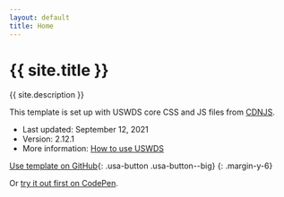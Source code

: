 ```yaml
---
layout: default
title: Home
---
```

# {{ site.title }}

{{ site.description }}

This template is set up with USWDS core CSS and JS files from [CDNJS](https://cdnjs.com/libraries/uswds).

- Last updated: September 12, 2021
- Version: 2.12.1
- More information: [How to use USWDS](https://designsystem.digital.gov/how-to-use-uswds/)

[Use template on GitHub](https://github.com/Bixal/uswds-template){: .usa-button .usa-button--big}
{: .margin-y-6}

Or [try it out first on CodePen](https://codepen.io/pglevy/pen/abBgJbe).